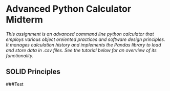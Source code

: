 # Advanced Python Calculator Midterm
*This assignment is an advanced command line python calculator that employs various object oreiented practices and software design principles. It manages calculation history and implements the Pandas library to load and store data in .csv files. See the tutorial below for an overview of its functionality.*

## SOLID Principles
###Test
